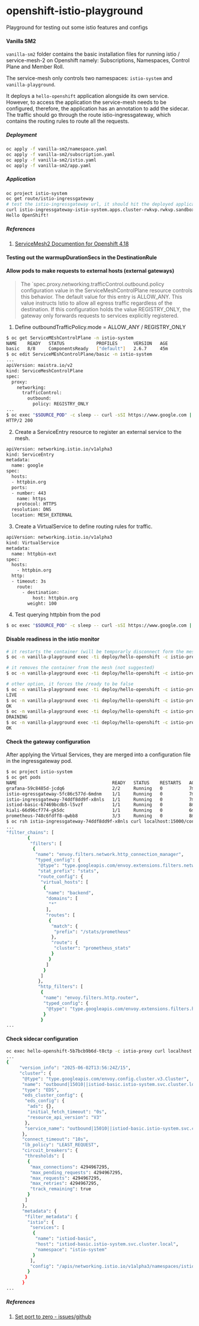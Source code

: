 # openshift-istio-playground
Playground for testing out some istio features and configs

#### Vanilla SM2
`vanilla-sm2` folder contains the basic installation files for running istio / service-mesh-2 on Openshift namely: Subscriptions, Namespaces, Control Plane and Member Roll.

The service-mesh only controls two namespaces: `istio-system` and `vanilla-playground`.

It deploys a `hello-openshift` application alongside its own service. However, to access the application the service-mesh needs to be configured, therefore, the application has an annotation to add the sidecar. The traffic should go through the route istio-ingressgateway, which contains the routing rules to route all the requests.

##### Deployment
```bash
oc apply -f vanilla-sm2/namespace.yaml
oc apply -f vanilla-sm2/subscription.yaml
oc apply -f vanilla-sm2/istio.yaml
oc apply -f vanilla-sm2/app.yaml
```

##### Application
```bash
oc project istio-system
oc get route/istio-ingressgateway
# test the istio-ingressgateway url, it should hit the deployed application
curl istio-ingressgateway-istio-system.apps.cluster-rwkvp.rwkvp.sandbox2991.opentlc.com
Hello OpenShift!
```

##### References

1. [ServiceMesh2 Documention for Openshift 4.18](https://docs.redhat.com/en/documentation/openshift_container_platform/4.18/html/service_mesh/service-mesh-2-x#ossm-member-roll-create-cli_ossm-create-mesh)


#### Testing out the warmupDurationSecs in the DestinationRule

#### Allow pods to make requests to external hosts (external gateways)
> The `spec.proxy.networking.trafficControl.outbound.policy configuration value in
the ServiceMeshControlPlane resource controls this behavior. The default value for this entry is ALLOW_ANY. This value instructs Istio to allow all egress traffic regardless of the destination. If this configuration holds the value REGISTRY_ONLY, the gateway only forwards requests to services explicitly registered.

1. Define outboundTrafficPolicy.mode = ALLOW_ANY / REGISTRY_ONLY
```bash
$ oc get ServiceMEshControlPlane -n istio-system
NAME    READY   STATUS            PROFILES      VERSION   AGE
basic   8/8     ComponentsReady   ["default"]   2.6.7     45m
$ oc edit ServiceMEshControlPlane/basic -n istio-system
...
apiVersion: maistra.io/v2
kind: ServiceMeshControlPlane
spec:
  proxy:
    networking:
      trafficControl:
        outbound:
          policy: REGISTRY_ONLY
...
$ oc exec "$SOURCE_POD" -c sleep -- curl -sSI https://www.google.com | grep  "HTTP/"; kubectl exec "$SOURCE_POD" -c sleep -- curl -sI https://edition.cnn.com | grep "HTTP/"
HTTP/2 200
```
2. Create a ServiceEntry resource to register an external service to the mesh.
```bash
apiVersion: networking.istio.io/v1alpha3
kind: ServiceEntry
metadata:
  name: google
spec:
  hosts:
  - httpbin.org
  ports:
  - number: 443
    name: https
    protocol: HTTPS
  resolution: DNS
  location: MESH_EXTERNAL
```
3. Create a VirtualService	to define routing rules for traffic.
```bash
apiVersion: networking.istio.io/v1alpha3
kind: VirtualService
metadata:
  name: httpbin-ext
spec:
  hosts:
    - httpbin.org
  http:
  - timeout: 3s
    route:
      - destination:
          host: httpbin.org
        weight: 100
```
4. Test querying httpbin from the pod
```bash
$ oc exec "$SOURCE_POD" -c sleep -- curl -sSI https://www.google.com | grep  "HTTP/"; kubectl exec "$SOURCE_POD" -c sleep -- curl -sI https://edition.cnn.com | grep "HTTP/"
```

#### Disable readiness in the istio monitor
```bash
# it restarts the container (will be temporarly disconnect form the mesh)
$ oc -n vanilla-playground exec -ti deploy/hello-openshift -c istio-proxy -- curl -X POST localhost:15000/quitquitquit

# it removes the container from the mesh (not suggested)
$ oc -n vanilla-playground exec -ti deploy/hello-openshift -c istio-proxy -- curl -X POST localhost:15000/drain_listeners

# other option, it forces the /ready to be false
$ oc -n vanilla-playground exec -ti deploy/hello-openshift -c istio-proxy -- curl -X POST localhost:15000/ready           
LIVE
$ oc -n vanilla-playground exec -ti deploy/hello-openshift -c istio-proxy -- curl -X POST localhost:15000/healthcheck/fail
OK
$ oc -n vanilla-playground exec -ti deploy/hello-openshift -c istio-proxy -- curl -X POST localhost:15000/ready           
DRAINING
$ oc -n vanilla-playground exec -ti deploy/hello-openshift -c istio-proxy -- curl -X POST localhost:15000/healthcheck/ok  
OK
```
#### Check the gateway configuration
After applying the Virtual Services, they are merged into a configuration file in the ingressgateway pod.

```bash
$ oc project istio-system
$ oc get pods
NAME                                    READY   STATUS    RESTARTS   AGE
grafana-59c8485d-jcdq6                  2/2     Running   0          7m57s
istio-egressgateway-5fc86c577d-6mdnm    1/1     Running   0          7m57s
istio-ingressgateway-74ddf8dd9f-x8nls   1/1     Running   0          7m57s
istiod-basic-67469bcdb5-l5vzf           1/1     Running   0          8m38s
kiali-66d96cf774-gk5dc                  1/1     Running   0          6m11s
prometheus-748c6fdff8-qwbb8             3/3     Running   0          8m28s
$ oc rsh istio-ingressgateway-74ddf8dd9f-x8nls curl localhost:15000/config_dump
...
"filter_chains": [
        {
         "filters": [
          {
           "name": "envoy.filters.network.http_connection_manager",
           "typed_config": {
            "@type": "type.googleapis.com/envoy.extensions.filters.network.http_connection_manager.v3.HttpConnectionManager",
            "stat_prefix": "stats",
            "route_config": {
             "virtual_hosts": [
              {
               "name": "backend",
               "domains": [
                "*"
               ],
               "routes": [
                {
                 "match": {
                  "prefix": "/stats/prometheus"
                 },
                 "route": {
                  "cluster": "prometheus_stats"
                 }
                }
               ]
              }
             ]
            },
            "http_filters": [
             {
              "name": "envoy.filters.http.router",
              "typed_config": {
               "@type": "type.googleapis.com/envoy.extensions.filters.http.router.v3.Router"
              }
             }
...
```

#### Check sidecar configuration

```bash 
oc exec hello-openshift-5b7bcb9b6d-t8ctp -c istio-proxy curl localhost:15000/config_dump
...
{
     "version_info": "2025-06-02T13:56:24Z/15",
     "cluster": {
      "@type": "type.googleapis.com/envoy.config.cluster.v3.Cluster",
      "name": "outbound|15010||istiod-basic.istio-system.svc.cluster.local",
      "type": "EDS",
      "eds_cluster_config": {
       "eds_config": {
        "ads": {},
        "initial_fetch_timeout": "0s",
        "resource_api_version": "V3"
       },
       "service_name": "outbound|15010||istiod-basic.istio-system.svc.cluster.local"
      },
      "connect_timeout": "10s",
      "lb_policy": "LEAST_REQUEST",
      "circuit_breakers": {
       "thresholds": [
        {
         "max_connections": 4294967295,
         "max_pending_requests": 4294967295,
         "max_requests": 4294967295,
         "max_retries": 4294967295,
         "track_remaining": true
        }
       ]
      },
      "metadata": {
       "filter_metadata": {
        "istio": {
         "services": [
          {
           "name": "istiod-basic",
           "host": "istiod-basic.istio-system.svc.cluster.local",
           "namespace": "istio-system"
          }
         ],
         "config": "/apis/networking.istio.io/v1alpha3/namespaces/istio-system/destination-rule/istiod-basic"
        }
       }
      }
...
```

##### References
1. [Set port to zero - issues/github](https://github.com/istio/istio/issues/9504#issuecomment-439432130)